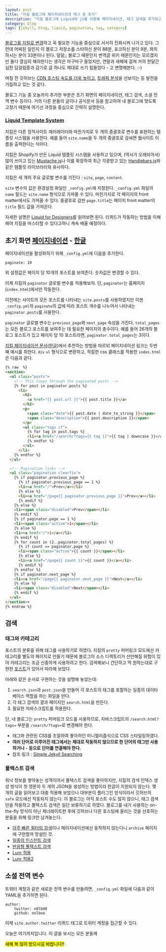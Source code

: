 ```yaml
---
layout: post
title: "지킬 블로그에 페이지네이션과 태그 등 추가"
description: "지킬 블로그에 Liquid와 js를 이용해 페이지네이션, 태그 검색을 추가하고 전역변수 등을 설정한다."
category: blog
tags: [jekyll, blog, liquid, pagination, tag, category]
---
```


[블로그를 지킬로 변경](http://nolboo.github.io/blog/2013/12/10/change-to-jekyll/)하고 꼭 필요한 기능을 중심으로 서서히 진화시켜 나가고 있다. 그런데 어찌된 일인지 이 블로그 저장소를 스타하신 분이 88분, 포크하신 분이 9분, 와치하시는 분이 33분이나 된다. 덜덜;; 블로그 때문인지 번역글 위키 때문인지는 모르겠지만 둘다 열심히 해야한다는 생각은 마구마구 들었지만, 연말과 새해에 걸쳐 거의 한달간 심한 담걸림증과 감기로 글 하나도 제대로 쓰기 힘들었다 - 고 변명해본다. :-)

며칠 전 깃허브는 [CDN 호스팅 속도를 더욱 높이고](https://github.com/blog/1715-faster-more-awesome-github-pages), [트래픽 분석](https://github.com/blog/1672-introducing-github-traffic-analytics)을 선보이는 등 발전을 거듭하고 있는 것 같다.

블로그 기능 중 오늘까지 추가한 부분은 초기 화면의 페이지네이션, 태그 검색, 소셜 전역 변수 등이다. 거의 다른 분들의 글이나 공식문서 등을 참고하여 내 블로그에 맞도록 고쳤기 때문에 여기선 과정을 중심으로 간략히 설명한다.

### [Liquid Template System](https://github.com/Shopify/liquid)

지킬은 다른 정적사이트 제러레이터와 마찬가지로 두 개의 중괄호로 변수를 표현하는 템플릿 시스템을 사용한다. 예를 들어 `site.name`을 두 개의 중괄호로 감싸면 웹사이트 이름을 출력한다는 식이다.

지킬은 Shopify가 만든 Liquid 템플릿 시스템을 사용하고 있으며, (역사가 오래되어서) 많이 쓰이고 있는 [Mustache.js](http://mustache.github.io/)나 이를 확장하여 최근 각광받고 있는 [Handlebars.js](http://handlebarsjs.com/)와 같은 템플릿 라이브러리와 유사하다.

지킬은 세 개의 주요 글로벌 변수를 가진다 : `site`, `page`, `content`.

`site` 변수의 값은 환경설정 화일인 `_config.yml`에 지정한다. `_config.yml` 화일의 `name` 필드는 `site.name` 형식으로 가져올 수 있다. 마친가지로 각 페이지의 front matter에서도 가져올 수 있다. 중괄호로 감싼 `page.title`는 페이지 front matter의 `title` 필드 값을 가져온다.

자세한 설명은 [Liquid for Designers](https://github.com/Shopify/liquid/wiki/Liquid-for-Designers)를 읽어보면 된다. 리퀴드가 작동하는 방법을 이해해야 지킬을 마스터할 수 있다고하니 계속 배울 예정이다.

## 초기 화면 [페이지네이션](http://jekyllrb.com/docs/pagination/) - [한글](http://svperstarz.github.io/jekyll-docs-ko/docs/pagination/)

페이지네이션을 활성화하기 위해 `_config.yml`에 다음을 추가한다.

    paginate: 10

위 설정값은 페이지 당 10개의 포스트를 보여준다. 숫자값은 변경할 수 있다.

이제 지킬의 `paginator` 글로벌 변수를 적용해보자. 단, `paginator`는 홈페이지(`index.html`)에서만 작동한다.

이전에는 사이트의 모든 포스트를 나타내는 `site.posts`를 사용하였지만 이젠 `_config.yml`의 `paginate`의 값에 따라 포스트 개수를 나누어서 나타내는 `paginator.posts`를 사용한다.

`paginator` 글로벌 변수는 `previous_page`와 `next_page` 속성을 가진다. `total_pages`는 모든 블로그 포스트를 보여주는 데 필요한 페이지의 총수이다. 예를 들어 26개의 블로그 포스트가 있고 페이지 당 10 포스트라면, `paginator.total_pages`는 3이다.

[지킬 페이지네이션 문서](http://jekyllrb.com/docs/pagination/)([한글](http://svperstarz.github.io/jekyll-docs-ko/docs/pagination/))에서 추천하는 방법을 따르되 페이지네이션 링크는 두번째 예시를 취한다. `div` `ul` 형식으로 변환하고, 적절한 css 클래스를 적용한 `index.html`은 다음과 같다.

```html
{% raw  %}
<section>
  <ul class="posts">
    <!-- This loops through the paginated posts -->
    {% for post in paginator.posts %}
      <li>
        <h2>
          <a href="{{ post.url }}">{{ post.title }}</a>
        </h2>
        <p>
          <span class="date">{{ post.date | date_to_string }}</span>
          <span class="description">{{ post.description }}</span>
        </p>
        <ul class="tags cf">
          {% for tag in post.tags %}
          <li><a href="/search/?tags={{ tag }}">{{ tag | downcase }}</a></li>
          {% endfor %}
        </ul>
      </li>
    {% endfor %}
  </ul>

  <!-- Pagination links -->
  <ul class="pagination clearfix">
    {% if paginator.previous_page %}
      {% if paginator.previous_page == 1 %}
      <li><a href="/">Prev</a></li>
      {% else %}
      <li><a href="/page{{ paginator.previous_page }}">Prev</a></li>
      {% endif %}
    {% else %}
    <li><span class="disabled">Prev</span></li>
    {% endif %}
    {% if paginator.page == 1 %}
    <li><span class="active">1</span></li>
    {% else %}
    <li><a href="/">1</a></li>
    {% endif %}
    {% for count in (2..paginator.total_pages) %}
      {% if count == paginator.page %}
      <li><span class="active">{{ count }}</span></li>
      {% else %}
      <li><a href="/page{{ count }}">{{ count }}</a></li>
      {% endif %}
    {% endfor %}
    {% if paginator.next_page %}
    <li><a href="/page{{ paginator.next_page }}">Next</a></li>
    {% else %}
    <li><span class="disabled">Next</span></li>
    {% endif %}
  </ul>
</section>>
{% endraw %}
```

## 검색

### 태그와 카테고리

포스트의 분류를 위해 태그를 사용하기로 하였다. 지킬의 `pretty` 퍼머링크 모드에선 카테고리를 별도의 페이지로 만들기 때문에 블로그의 소스 디렉토리가 산만해질 위험이 있어 카테고리는 조금 신중하게 사용하려고 한다. 검색해보니 간단하고 딱 원하는대로 구현한 [포스트](http://alexpearce.me/2012/04/simple-jekyll-searching/)가 있어서 따라해 보았다.

아래와 같은 순서로 구현하는 것을 설명해 놓았는데:

1. `search.json`과 `post.json`을 만들어 각 포스트의 태그를 포함하는 일종의 데이타베이스 역할을 하는 화일을 만다. 
2. 각 태그 검색의 결과 페이지인 `search.html`을 만든다.
3. 필요한 자바스크립트를 적용한다.

단, 내 블로그는 `pretty` 퍼머링크 모드를 사용하므로, 자바스크립트의 `/search.html?tags=` 부분을 `/search/?tags=`로 변경해야 한다.

* 태그와 관련된 CSS를 조절하여 좋아하던 미니멀리즘식으로 CSS 스타일링하였다.
* **여러 단어로 이루어진 태그에서는 제대로 작동하지 않으므로 한 단어의 태그만 사용하거나 `-` 등으로 단어를 연결해야 한다.**
* 참조 링크 : [Simple Jekyll Searching](http://alexpearce.me/2012/04/simple-jekyll-searching/)

### 풀텍스트 검색

워낙 정보를 쌓아놓는 성격이어서 풀텍스트 검색을 좋아하지만, 지킬의 검색 인덱스 생성 방식이 첫 영문자 두 개의 JSON을 생성하는 방법이라 한글이 지원되지 않는다. 몇 개의 글을 읽어보고 대충 적용해 보았으나 대부분이 플러그인 방식이라서 깃허브의 `safe` 모드에선 작동되지 않는다. 이 블로그는 아직 포스트 수도 많지 않으니, 태그 검색만을 적용하고 풀텍스트 검색은 일단 보류하기로 하였다. 블로그를 내가 사용하는 on-the-fly 방식이 아닌 제너레이트한 후에 깃허브나 다른 호스팅에 올리는 것을 선호하는 분들을 위해 링크만 남겨놓는다.

* [아주 빠른 필터링 검색](http://jzhang.io/add-search-to-jekyll)이나 페이지네이션에선 동작하지 않는다니 `archive` 페이지에 구현할까 망설인 것.
* [일종의 인스턴트 검색](http://christian-fei.com/simple-jekyll-search-jquery-plugin/)
* [반응형 풀텍스트 검색](http://www.marran.com/tech/jquery-full-text-indexing-on-jekyll/)
* [Lunr 적용](http://dreamand.me/web/fulltext-search-at-jekyll-site/)
* [Lunr 적용2](https://github.com/slashdotdash/jekyll-lunr-js-search)

## 소셜 전역 변수

트위터 계정과 같은 새로운 전역 변수를 만들려면, `_config.yml` 화일에 다음과 같이 YAML을 추가하면 된다.

```
author:
    twitter: n0lb00
    github: nolboo
```

이제 `site.author.twitter` 리퀴드 태그로 트위터 계정을 접근할 수 있다.

오늘은 여기까지입니다. 이 글을 보시는 모든 분들께 

<mark>새해 복 많이 받으시길 바랍니다!!</mark>